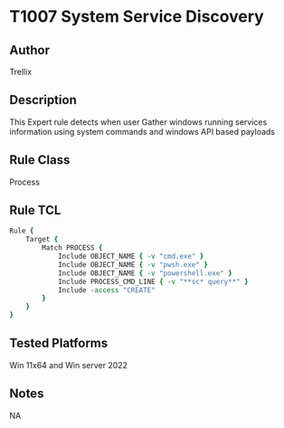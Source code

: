 # T1007 System Service Discovery

## Author
Trellix

## Description
This Expert rule detects when user Gather windows running services information using system commands and windows API based payloads

## Rule Class 
Process

## Rule TCL
```tcl
Rule {
    Target {
        Match PROCESS {
            Include OBJECT_NAME { -v "cmd.exe" }
            Include OBJECT_NAME { -v "pwsh.exe" }
            Include OBJECT_NAME { -v "powershell.exe" }
            Include PROCESS_CMD_LINE { -v "**sc* query**" }
            Include -access "CREATE"
        }
    }
}
```

## Tested Platforms
Win 11x64 and Win server 2022

## Notes
NA
